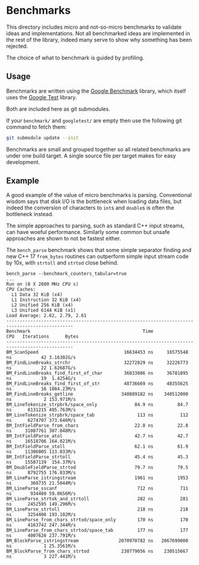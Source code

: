 # Benchmarks

This directory includes micro and not-so-micro benchmarks to validate ideas and implementations. Not all benchmarked
ideas are implemented in the rest of the library, indeed many serve to show why something has been rejected.

The choice of what to benchmark is guided by profiling.

## Usage

Benchmarks are written using the [Google Benchmark](https://github.com/google/benchmark) library,
which itself uses the [Google Test](https://github.com/google/googletest) library.

Both are included here as git submodules.

If your `benchmark/` and `googletest/` are empty then use the following git command to fetch them:

```bash
git submodule update --init 
```

Benchmarks are small and grouped together so all related benchmarks are under one build target.
A single source file per target makes for easy development.

## Example

A good example of the value of micro benchmarks is parsing. Conventional wisdom says that disk I/O
is the bottleneck when loading data files, but indeed the conversion of characters to `int`s and `double`s
is often the bottleneck instead.

The simple approaches to parsing, such as standard C++ input streams, can have woeful performance.
Similarly some common but unsafe approaches are shown to not be fastest either.

The `bench_parse` benchmark shows that some simple separator finding and new C++ 17 `from_bytes` routines
can outperform simple input stream code by 10x, with `strtoll` and `strtod` close behind.

```
bench_parse --benchmark_counters_tabular=true
...
Run on (8 X 2800 MHz CPU s)
CPU Caches:
  L1 Data 32 KiB (x4)
  L1 Instruction 32 KiB (x4)
  L2 Unified 256 KiB (x4)
  L3 Unified 6144 KiB (x1)
Load Average: 2.62, 2.79, 2.61
-----------------------------------------------------------------------------------------------
Benchmark                                          Time             CPU   Iterations      Bytes
-----------------------------------------------------------------------------------------------
BM_ScanSpeed                                16634453 ns     16575548 ns           42 3.16302G/s
BM_FindLineBreaks_strchr                    32272829 ns     32226773 ns           22 1.62687G/s
BM_FindLineBreaks_find_first_of_char        36833886 ns     36781895 ns           19  1.4254G/s
BM_FindLineBreaks_find_first_of_str         48736669 ns     48355625 ns           16 1084.23M/s
BM_FindLineBreaks_getline                  340889182 ns    340512000 ns            2 153.971M/s
BM_LineTokenize_strpbrk/space_only              84.9 ns         84.7 ns      8131215 495.763M/s
BM_LineTokenize_strpbrk/space_tab                113 ns          112 ns      6274707 373.646M/s
BM_IntFieldParse_from_chars                     22.8 ns         22.8 ns     31087761 307.048M/s
BM_IntFieldParse_atol                           42.7 ns         42.7 ns     16518706 164.021M/s
BM_IntFieldParse_stoll                          62.1 ns         61.9 ns     11306005 113.033M/s
BM_IntFieldParse_strtoll                        45.4 ns         45.3 ns     15507139  154.37M/s
BM_DoubleFieldParse_strtod                      79.7 ns         79.5 ns      8792755 176.033M/s
BM_LineParse_istringstream                      1961 ns         1953 ns       360735 21.5044M/s
BM_LineParse_sscanf                              712 ns          711 ns       934480 59.0656M/s
BM_LineParse_strtok_and_strtoll                  282 ns          281 ns      2452595 149.296M/s
BM_LineParse_strtoll                             218 ns          218 ns      3254406 193.102M/s
BM_LineParse_from_chars_strtod/space_only        170 ns          170 ns      4163742 247.344M/s
BM_LineParse_from_chars_strtod/space_tab         177 ns          177 ns      4007626 237.791M/s
BM_BlockParse_istringstream               2070970782 ns   2067699000 ns            1 25.3561M/s
BM_BlockParse_from_chars_strtod            230779056 ns    230515667 ns            3 227.441M/s
```